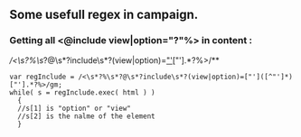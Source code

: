 ## Some usefull regex in campaign.

### Getting all <@include view|option="?"%> in content : 
**/<\s*?%\s*?@\s*?include\s*?(view|option)=["']([^"']*)["'].*?%>/**
```
var regInclude = /<\s*?%\s*?@\s*?include\s*?(view|option)=["']([^"']*)["'].*?%>/gm;
while( s = regInclude.exec( html ) )
  {
  //s[1] is "option" or "view"
  //s[2] is the nalme of the element
  }
```
